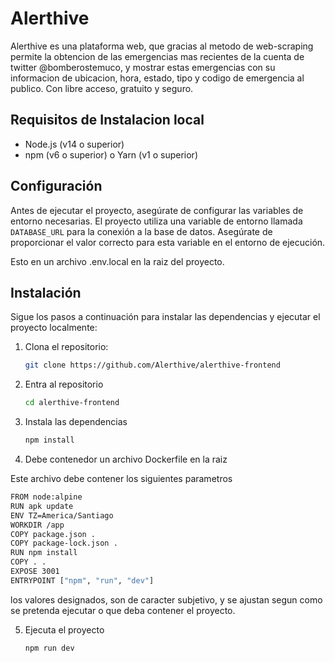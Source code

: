 # Alerthive

Alerthive es una plataforma web, que gracias al metodo de web-scraping permite la obtencion de las emergencias mas recientes de la cuenta de twitter @bomberostemuco, y mostrar estas emergencias con su informacion de ubicacion, hora, estado, tipo y codigo de emergencia al publico. Con libre acceso, gratuito y seguro.

## Requisitos de Instalacion local

- Node.js (v14 o superior)
- npm (v6 o superior) o Yarn (v1 o superior)

## Configuración

Antes de ejecutar el proyecto, asegúrate de configurar las variables de entorno necesarias. El proyecto utiliza una variable de entorno llamada `DATABASE_URL` para la conexión a la base de datos. Asegúrate de proporcionar el valor correcto para esta variable en el entorno de ejecución.

Esto en un archivo .env.local en la raiz del proyecto.

## Instalación

Sigue los pasos a continuación para instalar las dependencias y ejecutar el proyecto localmente:

1. Clona el repositorio:

   ```bash
   git clone https://github.com/Alerthive/alerthive-frontend
   ```

2. Entra al repositorio

    ```bash
    cd alerthive-frontend
    ```

3. Instala las dependencias

    ```bash
    npm install
    ```

4. Debe contenedor un archivo Dockerfile en la raiz

Este archivo debe contener los siguientes parametros

```bash
FROM node:alpine
RUN apk update
ENV TZ=America/Santiago
WORKDIR /app
COPY package.json .
COPY package-lock.json .
RUN npm install
COPY . .
EXPOSE 3001
ENTRYPOINT ["npm", "run", "dev"]
```

los valores designados, son de caracter subjetivo, y se ajustan segun como se pretenda ejecutar o que deba contener el proyecto.

5. Ejecuta el proyecto

    ```bash
    npm run dev
    ```